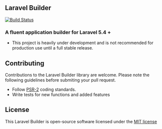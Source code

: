 ## Laravel Builder
[![Build Status](https://travis-ci.org/toolsets/laravel-builder.svg?branch=master)](https://travis-ci.org/toolsets/laravel-builder)


### A fluent application builder for Laravel 5.4 +

- This project is heavily under development and is not recommended for production use until a full stable release. 



## Contributing

Contributions to the Laravel Builder library are welcome. Please note the following guidelines before submiting your pull request.

- Follow [PSR-2](http://www.php-fig.org/psr/psr-2/) coding standards.
- Write tests for new functions and added features

## License

This Laravel Builder is open-source software licensed under the [MIT license](http://opensource.org/licenses/MIT)